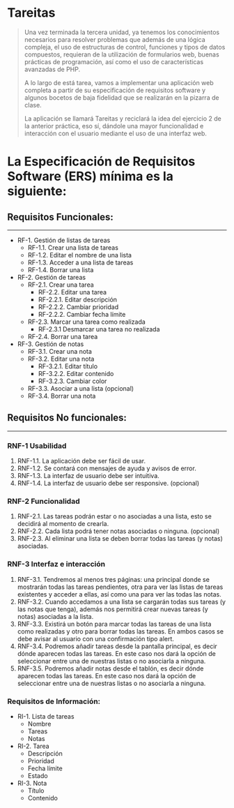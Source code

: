 # Tareitas
> Una vez terminada la tercera unidad, ya tenemos los conocimientos necesarios para
> resolver problemas que además de una lógica compleja, el uso de estructuras de control,
> funciones y tipos de datos compuestos, requieran de la utilización de formularios web,
> buenas prácticas de programación, así como el uso de características avanzadas de PHP.
>
> A lo largo de está tarea, vamos a implementar una aplicación web completa a partir de su
> especificación de requisitos software y algunos bocetos de baja fidelidad que se
>realizarán en la pizarra de clase.
>
> La aplicación se llamará Tareitas y reciclará la idea del ejercicio 2 de la anterior práctica,
> eso sí, dándole una mayor funcionalidad e interacción con el usuario mediante el uso de
> una interfaz web.

# La Especificación de Requisitos Software (ERS) mínima es la siguiente:
## Requisitos Funcionales:

<hr />

* RF-1. Gestión de listas de tareas
  * RF-1.1. Crear una lista de tareas
  * RF-1.2. Editar el nombre de una lista
  * RF-1.3. Acceder a una lista de tareas
  * RF-1.4. Borrar una lista
* RF-2. Gestión de tareas
  * RF-2.1. Crear una tarea
    * RF-2.2. Editar una tarea
    * RF-2.2.1. Editar descripción
    * RF-2.2.2. Cambiar prioridad
    * RF-2.2.2. Cambiar fecha límite
  * RF-2.3. Marcar una tarea como realizada
    * RF-2.3.1 Desmarcar una tarea no realizada
  * RF-2.4. Borrar una tarea
* RF-3. Gestión de notas
  * RF-3.1. Crear una nota
  * RF-3.2. Editar una nota
    * RF-3.2.1. Editar título
    * RF-3.2.2. Editar contenido
    * RF-3.2.3. Cambiar color
  * RF-3.3. Asociar a una lista (opcional)
  * RF-3.4. Borrar una nota
  
## Requisitos No funcionales:

<hr />

### RNF-1 Usabilidad
1. RNF-1.1. La aplicación debe ser fácil de usar.
2. RNF-1.2. Se contará con mensajes de ayuda y avisos de error.
3. RNF-1.3. La interfaz de usuario debe ser intuitiva.
4. RNF-1.4. La interfaz de usuario debe ser responsive. (opcional)

### RNF-2 Funcionalidad
1. RNF-2.1. Las tareas podrán estar o no asociadas a una lista, esto se
decidirá al momento de crearla.
2. RNF-2.2. Cada lista podrá tener notas asociadas o ninguna. (opcional)
3. RNF-2.3. Al eliminar una lista se deben borrar todas las tareas (y notas)
asociadas.

### RNF-3 Interfaz e interacción
1. RNF-3.1. Tendremos al menos tres páginas: una principal donde se mostrarán todas las tareas pendientes, otra para ver las listas de tareas existentes y acceder a ellas, así como una para ver las todas las notas.
2. RNF-3.2. Cuando accedamos a una lista se cargarán todas sus tareas (y las notas que tenga), además nos permitirá crear nuevas tareas (y notas) asociadas a la lista.
3. RNF-3.3. Existirá un botón para marcar todas las tareas de una lista como realizadas y otro para borrar todas las tareas. En ambos casos se debe avisar al usuario con una confirmación tipo alert.
4. RNF-3.4. Podremos añadir tareas desde la pantalla principal, es decir dónde aparecen todas las tareas. En este caso nos dará la opción de seleccionar entre una de nuestras listas o no asociarla a ninguna.
5. RNF-3.5. Podremos añadir notas desde el tablón, es decir dónde aparecen todas las tareas. En este caso nos dará la opción de seleccionar entre una de nuestras listas o no asociarla a ninguna.

### Requisitos de Información:
* RI-1. Lista de tareas
  * Nombre
  * Tareas
  * Notas
* RI-2. Tarea
  * Descripción
  * Prioridad
  * Fecha límite
  * Estado
* RI-3. Nota
  * Título
  * Contenido

